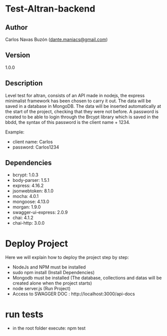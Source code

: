 # Test-Altran-backend

## Author

Carlos Navas Buzón (dante.maniacs@gmail.com)

## Version

1.0.0

## Description

Level test for altran, consists of an API made in nodejs, the express minimalist 
framework has been chosen to carry it out. The data will be saved in a database 
in MongoDB. The data will be inserted automatically at the start of the project, 
checking that they were not before. A password is created to be able to login through 
the Brcypt library which is saved in the bbdd, the syntax of this password is the 
client name + 1234.

Example:

- client name: Carlos
- password: Carlos1234

## Dependencies

- bcrypt: 1.0.3
- body-parser: 1.5.1
- express: 4.16.2
- jsonwebtoken: 8.1.0
- mocha: 4.0.1
- mongoose: 4.13.0
- morgan: 1.9.0
- swagger-ui-express: 2.0.9
- chai: 4.1.2
- chai-http: 3.0.0

# Deploy Project

Here we will explain how to deploy the project step by step:

- NodeJs and NPM must be installed
- sudo npm install (Install Dependencies)
- Mongodb must be installed (The database, collections and datas will be created alone 
  when the project starts)
- node server.js (Run Project)
- Access to SWAGGER DOC : http://localhost:3000/api-docs

# run tests

- in the root folder execute: npm test